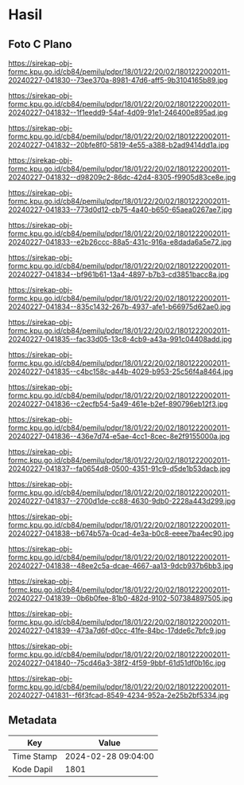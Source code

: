 # Hasil

## Foto C Plano

https://sirekap-obj-formc.kpu.go.id/cb84/pemilu/pdpr/18/01/22/20/02/1801222002011-20240227-041830--73ee370a-8981-47d6-aff5-9b3104165b89.jpg

https://sirekap-obj-formc.kpu.go.id/cb84/pemilu/pdpr/18/01/22/20/02/1801222002011-20240227-041832--1f1eedd9-54af-4d09-91e1-246400e895ad.jpg

https://sirekap-obj-formc.kpu.go.id/cb84/pemilu/pdpr/18/01/22/20/02/1801222002011-20240227-041832--20bfe8f0-5819-4e55-a388-b2ad9414dd1a.jpg

https://sirekap-obj-formc.kpu.go.id/cb84/pemilu/pdpr/18/01/22/20/02/1801222002011-20240227-041832--d98209c2-86dc-42d4-8305-f9905d83ce8e.jpg

https://sirekap-obj-formc.kpu.go.id/cb84/pemilu/pdpr/18/01/22/20/02/1801222002011-20240227-041833--773d0d12-cb75-4a40-b650-65aea0267ae7.jpg

https://sirekap-obj-formc.kpu.go.id/cb84/pemilu/pdpr/18/01/22/20/02/1801222002011-20240227-041833--e2b26ccc-88a5-431c-916a-e8dada6a5e72.jpg

https://sirekap-obj-formc.kpu.go.id/cb84/pemilu/pdpr/18/01/22/20/02/1801222002011-20240227-041834--bf961b61-13a4-4897-b7b3-cd3851bacc8a.jpg

https://sirekap-obj-formc.kpu.go.id/cb84/pemilu/pdpr/18/01/22/20/02/1801222002011-20240227-041834--835c1432-267b-4937-afe1-b66975d62ae0.jpg

https://sirekap-obj-formc.kpu.go.id/cb84/pemilu/pdpr/18/01/22/20/02/1801222002011-20240227-041835--fac33d05-13c8-4cb9-a43a-991c04408add.jpg

https://sirekap-obj-formc.kpu.go.id/cb84/pemilu/pdpr/18/01/22/20/02/1801222002011-20240227-041835--c4bc158c-a44b-4029-b953-25c56f4a8464.jpg

https://sirekap-obj-formc.kpu.go.id/cb84/pemilu/pdpr/18/01/22/20/02/1801222002011-20240227-041836--c2ecfb54-5a49-461e-b2ef-890796eb12f3.jpg

https://sirekap-obj-formc.kpu.go.id/cb84/pemilu/pdpr/18/01/22/20/02/1801222002011-20240227-041836--436e7d74-e5ae-4cc1-8cec-8e2f9155000a.jpg

https://sirekap-obj-formc.kpu.go.id/cb84/pemilu/pdpr/18/01/22/20/02/1801222002011-20240227-041837--fa0654d8-0500-4351-91c9-d5de1b53dacb.jpg

https://sirekap-obj-formc.kpu.go.id/cb84/pemilu/pdpr/18/01/22/20/02/1801222002011-20240227-041837--2700d1de-cc88-4630-9db0-2228a443d299.jpg

https://sirekap-obj-formc.kpu.go.id/cb84/pemilu/pdpr/18/01/22/20/02/1801222002011-20240227-041838--b674b57a-0cad-4e3a-b0c8-eeee7ba4ec90.jpg

https://sirekap-obj-formc.kpu.go.id/cb84/pemilu/pdpr/18/01/22/20/02/1801222002011-20240227-041838--48ee2c5a-dcae-4667-aa13-9dcb937b6bb3.jpg

https://sirekap-obj-formc.kpu.go.id/cb84/pemilu/pdpr/18/01/22/20/02/1801222002011-20240227-041839--0b6b0fee-81b0-482d-9102-507384897505.jpg

https://sirekap-obj-formc.kpu.go.id/cb84/pemilu/pdpr/18/01/22/20/02/1801222002011-20240227-041839--473a7d6f-d0cc-41fe-84bc-17dde6c7bfc9.jpg

https://sirekap-obj-formc.kpu.go.id/cb84/pemilu/pdpr/18/01/22/20/02/1801222002011-20240227-041840--75cd46a3-38f2-4f59-9bbf-61d51df0b16c.jpg

https://sirekap-obj-formc.kpu.go.id/cb84/pemilu/pdpr/18/01/22/20/02/1801222002011-20240227-041831--f6f3fcad-8549-4234-952a-2e25b2bf5334.jpg


## Metadata

| Key        | Value               |
| ---------- | ------------------- |
| Time Stamp | 2024-02-28 09:04:00 |
| Kode Dapil | 1801                |



